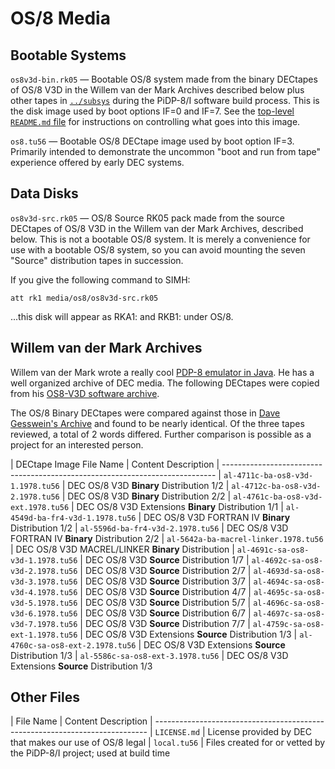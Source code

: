 # OS/8 Media


## Bootable Systems

`os8v3d-bin.rk05` — Bootable OS/8 system made from the binary DECtapes
of OS/8 V3D in the Willem van der Mark Archives described below plus
other tapes in [`../subsys`](/file/media/subsys) during the PiDP-8/I
software build process. This is the disk image used by boot options IF=0
and IF=7. See the [top-level `README.md` file][tlrm] for instructions on
controlling what goes into this image.

`os8.tu56` — Bootable OS/8 DECtape image used by boot option IF=3.
Primarily intended to demonstrate the uncommon "boot and run from tape"
experience offered by early DEC systems.


## Data Disks

`os8v3d-src.rk05` — OS/8 Source RK05 pack made from the source DECtapes
of OS/8 V3D in the Willem van der Mark Archives, described below. This
is not a bootable OS/8 system. It is merely a convenience for use with a
bootable OS/8 system, so you can avoid mounting the seven "Source"
distribution tapes in succession.

If you give the following command to SIMH:

    att rk1 media/os8/os8v3d-src.rk05
   
...this disk will appear as RKA1: and RKB1: under OS/8.


## Willem van der Mark Archives

Willem van der Mark wrote a really cool [PDP-8 emulator in Java][vdms].
He has a well organized archive of DEC media.  The following DECtapes
were copied from his [OS8-V3D software archive][vdms].

The OS/8 Binary DECtapes were compared against those in [Dave Gesswein's
Archive][dga] and found to be nearly identical.  Of the three tapes
reviewed, a total of 2 words differed. Further comparison is possible as
a project for an interested person.

| DECtape Image File Name               | Content Description
| ----------------------------------------------------------------------------
| `al-4711c-ba-os8-v3d-1.1978.tu56`     | DEC OS/8 V3D **Binary** Distribution  1/2
| `al-4712c-ba-os8-v3d-2.1978.tu56`     | DEC OS/8 V3D **Binary** Distribution  2/2
| `al-4761c-ba-os8-v3d-ext.1978.tu56`   | DEC OS/8 V3D Extensions **Binary** Distribution  1/1
| `al-4549d-ba-fr4-v3d-1.1978.tu56`     | DEC OS/8 V3D FORTRAN IV **Binary** Distribution  1/2
| `al-5596d-ba-fr4-v3d-2.1978.tu56`     | DEC OS/8 V3D FORTRAN IV **Binary** Distribution  2/2
| `al-5642a-ba-macrel-linker.1978.tu56` | DEC OS/8 V3D MACREL/LINKER **Binary** Distribution 
| `al-4691c-sa-os8-v3d-1.1978.tu56`     | DEC OS/8 V3D **Source** Distribution  1/7
| `al-4692c-sa-os8-v3d-2.1978.tu56`     | DEC OS/8 V3D **Source** Distribution  2/7
| `al-4693d-sa-os8-v3d-3.1978.tu56`     | DEC OS/8 V3D **Source** Distribution  3/7
| `al-4694c-sa-os8-v3d-4.1978.tu56`     | DEC OS/8 V3D **Source** Distribution  4/7
| `al-4695c-sa-os8-v3d-5.1978.tu56`     | DEC OS/8 V3D **Source** Distribution  5/7
| `al-4696c-sa-os8-v3d-6.1978.tu56`     | DEC OS/8 V3D **Source** Distribution  6/7
| `al-4697c-sa-os8-v3d-7.1978.tu56`     | DEC OS/8 V3D **Source** Distribution  7/7
| `al-4759c-sa-os8-ext-1.1978.tu56`     | DEC OS/8 V3D Extensions **Source** Distribution  1/3
| `al-4760c-sa-os8-ext-2.1978.tu56`     | DEC OS/8 V3D Extensions **Source** Distribution  1/3
| `al-5586c-sa-os8-ext-3.1978.tu56`     | DEC OS/8 V3D Extensions **Source** Distribution  1/3


## Other Files

| File Name       | Content Description
| ----------------------------------------------------------------------------
| `LICENSE.md`    | License provided by DEC that makes our use of OS/8 legal
| `local.tu56`    | Files created for or vetted by the PiDP-8/I project; used at build time

[dga]:  http://www.pdp8online.com/images/images/misc_dectapes.shtml
[tlrm]: /doc/trunk/README.md
[vdms]: http://vandermark.ch/pdp8/index.php?n=OS8.OS8-V3D
[vdma]: http://vandermark.ch/pdp8/index.php
